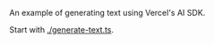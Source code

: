 An example of generating text using Vercel's AI SDK.

Start with [./generate-text.ts](./generate-text.ts).
